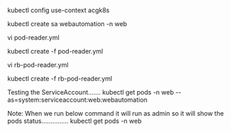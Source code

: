 kubectl config use-context acgk8s


kubectl create sa webautomation -n web


vi pod-reader.yml


kubectl create -f pod-reader.yml


vi rb-pod-reader.yml


kubectl create -f rb-pod-reader.yml


Testing the ServiceAccount....... 
kubectl get pods -n web --as=system:serviceaccount:web:webautomation

Note:
When we run below command it will run as admin so it will show the pods status...............
kubectl get pods -n web 
